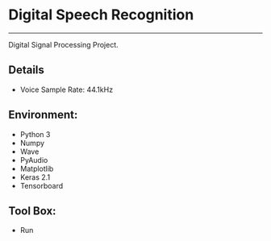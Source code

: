 # Digital Speech Recognition

---

Digital Signal Processing Project.

## Details
 - Voice Sample Rate: 44.1kHz

## Environment:
 - Python 3
 - Numpy
 - Wave
 - PyAudio
 - Matplotlib
 - Keras 2.1
 - Tensorboard
 
## Tool Box:
 - Run
